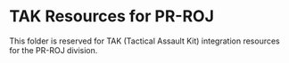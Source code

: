 # TAK Resources for PR-ROJ

This folder is reserved for TAK (Tactical Assault Kit) integration resources for the PR-ROJ division.

